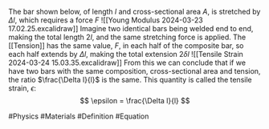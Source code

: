 The bar shown below, of length $l$ and cross-sectional area $A$, is stretched by $\Delta l$, which requires a force $F$
![[Young Modulus 2024-03-23 17.02.25.excalidraw]]
Imagine two identical bars being welded end to end, making the total length $2l$, and the same stretching force is applied. The [[Tension]] has the same value, $F$, in each half of the composite bar, so each half extends by $\Delta l$, making the total extension $2\delta l$
![[Tensile Strain 2024-03-24 15.03.35.excalidraw]]
From this we can conclude that if we have two bars with the same composition, cross-sectional area and tension, the ratio $\frac{\Delta l}{l}$ is the same. This quantity is called the tensile strain, $\epsilon$:
$$
\epsilon = \frac{\Delta l}{l}
$$

#Physics #Materials #Definition #Equation